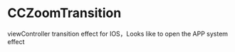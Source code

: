 # CCZoomTransition
viewController transition effect for IOS，Looks like to open the APP system effect
